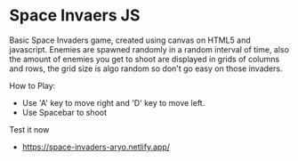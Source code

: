 ﻿# Space Invaers JS
 
 Basic Space Invaders game, created using canvas on HTML5 and javascript. Enemies are spawned randomly in a random interval of time, also the amount of enemies you get to shoot are displayed in grids of columns and rows, the grid size is algo random so don't go easy on those invaders.
 
 ﻿How to Play:
  - Use 'A' key to move right and 'D' key to move left. 
  - Use Spacebar to shoot

﻿Test it now
  - https://space-invaders-aryo.netlify.app/
  
